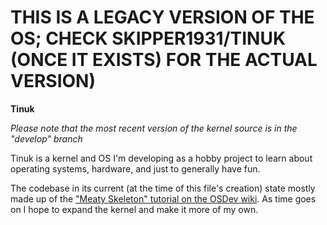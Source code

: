 # **THIS IS A LEGACY VERSION OF THE OS; CHECK SKIPPER1931/TINUK (ONCE IT EXISTS) FOR THE ACTUAL VERSION)**

**Tinuk**

*Please note that the most recent version of the kernel source is in the "develop" branch*

Tinuk is a kernel and OS I'm developing as a hobby project to learn about operating systems, hardware, and just to generally have fun.

The codebase in its current (at the time of this file's creation) state mostly made up of the ["Meaty Skeleton" tutorial on the OSDev wiki](https://wiki.osdev.org/Meaty_Skeleton). As time goes on I hope to expand the kernel and make it more of my own.
